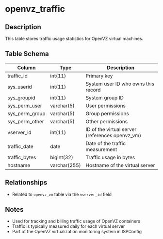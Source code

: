# openvz_traffic

## Description
This table stores traffic usage statistics for OpenVZ virtual machines.

## Table Schema
| Column | Type | Description |
|--------|------|-------------|
| traffic_id | int(11) | Primary key |
| sys_userid | int(11) | System user ID who owns this record |
| sys_groupid | int(11) | System group ID |
| sys_perm_user | varchar(5) | User permissions |
| sys_perm_group | varchar(5) | Group permissions |
| sys_perm_other | varchar(5) | Other permissions |
| vserver_id | int(11) | ID of the virtual server (references openvz_vm) |
| traffic_date | date | Date of the traffic measurement |
| traffic_bytes | bigint(32) | Traffic usage in bytes |
| hostname | varchar(255) | Hostname of the virtual server |

## Relationships
- Related to `openvz_vm` table via the `vserver_id` field

## Notes
- Used for tracking and billing traffic usage of OpenVZ containers
- Traffic is typically measured daily for each virtual server
- Part of the OpenVZ virtualization monitoring system in ISPConfig
